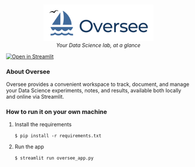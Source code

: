 <div align="center">
  <img src="assets/logo_full.png" alt="Oversee Logo" width="300"/>
  <div>
   <em>Your Data Science lab, at a glance</em>
  </div>
</div>

[![Open in Streamlit](https://static.streamlit.io/badges/streamlit_badge_black_white.svg)]()

### About Oversee

Oversee provides a convenient workspace to track, document, and manage your Data Science experiments, notes, and results, available both locally and online via Streamlit.

### How to run it on your own machine

1. Install the requirements

   ```
   $ pip install -r requirements.txt
   ```

2. Run the app

   ```
   $ streamlit run oversee_app.py
   ```
